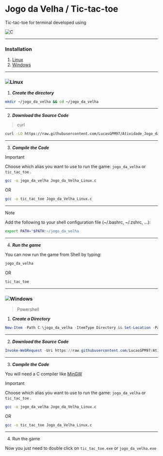 # Jogo da Velha / Tic-tac-toe

Tic-tac-toe for terminal developed using

![C](https://img.shields.io/badge/C-00599C?style=for-the-badge&logo=c&logoColor=white)

---
### Installation
1. [Linux](#)
2. [Windows](#-1)
---

### ![Linux](https://img.shields.io/badge/Linux-000?style=for-the-badge&logo=linux&logoColor=FCC624)


1. ***Create the directory***
```sh
mkdir ~/jogo_da_velha && cd ~/jogo_da_velha
```

---
2. ***Download the Source Code***
> curl

     
```sh
curl -LO https://raw.githubusercontent.com/LucasGPM97/Atividade_Jogo_da_Velha_C/main/Jogo_da_Velha_Linux.c
```
---
3. ***Compile the Code***

> [!IMPORTANT]
> Choose which alias you want to use to run the game: `jogo_da_velha` or `tic_tac_toe` .

``` sh
gcc -o jogo_da_velha Jogo_da_Velha_Linux.c
```
OR
``` sh
gcc -o tic_tac_toe Jogo_da_Velha_Linux.c
```

------
> [!NOTE]
> Add the following to your shell configuration file (~/.bashrc, ~/.zshrc, ...):

```sh
export PATH="$PATH:~/jogo_da_velha
```
-------------------
4. ***Run the game***

You can now run the game from Shell by typing: 

```sh
jogo_da_velha
```
OR

```sh
tic_tac_toe
```
---
### ![Windows](https://img.shields.io/badge/Windows-000?style=for-the-badge&logo=windows&logoColor=2CA5E0)
> Powershell


1. ***Create a Directory***

```Powershell
New-Item -Path C:\jogo_da_velha -ItemType Directory && Set-Location -Path C:\jogo_da_velha
```
---
2. ***Download the Source Code***

```Powershell
Invoke-WebRequest -Uri https://raw.githubusercontent.com/LucasGPM97/Atividade_Jogo_da_Velha_C/main/Jogo_da_Velha_Linux.c -OutFile Jogo_da_Velha_Linux.c
```

---
3. ***Compile the Code***

You will need a C compiler like [MinGW](https://www.mingw-w64.org/)

> [!IMPORTANT]
> Choose which alias you want to use to run the game: `jogo_da_velha` or `tic_tac_toe` .

``` sh
gcc -o jogo_da_velha Jogo_da_Velha_Linux.c
```
OR
``` sh
gcc -o tic_tac_toe Jogo_da_Velha_Linux.c
```

---
4. Run the game
   
Now you just need to double click on `tic_tac_toe.exe` or `jogo_da_velha.exe`
